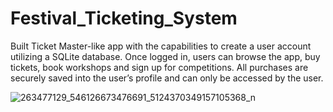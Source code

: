 # Festival_Ticketing_System

Built Ticket Master-like app with the capabilities to create a user account utilizing a SQLite database. Once logged in, users can browse the app, buy tickets, book workshops and sign up for competitions. 
All purchases are securely saved into the user’s profile and can only be accessed by the user.


![263477129_546126673476691_5124370349157105368_n](https://github.com/isaiah6729/Festival_Ticketing_System/assets/140043130/05c5b1dd-f667-473c-9790-0a5b596d1b03)
